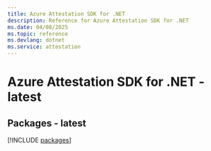```yaml
---
title: Azure Attestation SDK for .NET
description: Reference for Azure Attestation SDK for .NET
ms.date: 04/08/2025
ms.topic: reference
ms.devlang: dotnet
ms.service: attestation
---
```

# Azure Attestation SDK for .NET - latest
## Packages - latest
[!INCLUDE [packages](attestation-index.md)]